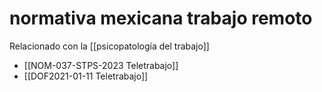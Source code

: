 # normativa mexicana trabajo remoto
Relacionado con la [[psicopatología del trabajo]]

- [[NOM-037-STPS-2023 Teletrabajo]]
- [[DOF2021-01-11 Teletrabajo]]